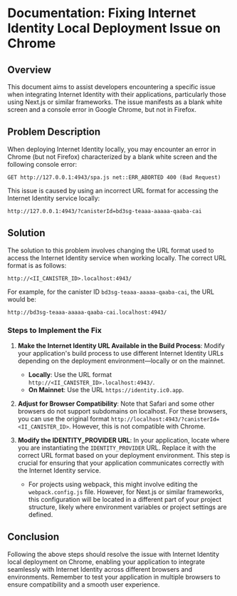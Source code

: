 # Documentation: Fixing Internet Identity Local Deployment Issue on Chrome

## Overview

This document aims to assist developers encountering a specific issue when integrating Internet Identity with their applications, particularly those using Next.js or similar frameworks. The issue manifests as a blank white screen and a console error in Google Chrome, but not in Firefox.

## Problem Description

When deploying Internet Identity locally, you may encounter an error in Chrome (but not Firefox) characterized by a blank white screen and the following console error:

```
GET http://127.0.0.1:4943/spa.js net::ERR_ABORTED 400 (Bad Request)
```

This issue is caused by using an incorrect URL format for accessing the Internet Identity service locally:
```
http://127.0.0.1:4943/?canisterId=bd3sg-teaaa-aaaaa-qaaba-cai
```

## Solution

The solution to this problem involves changing the URL format used to access the Internet Identity service when working locally. The correct URL format is as follows:
```
http://<II_CANISTER_ID>.localhost:4943/
```
For example, for the canister ID `bd3sg-teaaa-aaaaa-qaaba-cai`, the URL would be:
```
http://bd3sg-teaaa-aaaaa-qaaba-cai.localhost:4943/
```

### Steps to Implement the Fix

1. **Make the Internet Identity URL Available in the Build Process**: Modify your application's build process to use different Internet Identity URLs depending on the deployment environment—locally or on the mainnet.
    - **Locally**: Use the URL format `http://<II_CANISTER_ID>.localhost:4943/`.
    - **On Mainnet**: Use the URL `https://identity.ic0.app`.

2. **Adjust for Browser Compatibility**: Note that Safari and some other browsers do not support subdomains on localhost. For these browsers, you can use the original format `http://localhost:4943/?canisterId=<II_CANISTER_ID>`. However, this is not compatible with Chrome.

3. **Modify the IDENTITY_PROVIDER URL**: In your application, locate where you are instantiating the `IDENTITY_PROVIDER` URL. Replace it with the correct URL format based on your deployment environment. This step is crucial for ensuring that your application communicates correctly with the Internet Identity service.

    - For projects using webpack, this might involve editing the `webpack.config.js` file. However, for Next.js or similar frameworks, this configuration will be located in a different part of your project structure, likely where environment variables or project settings are defined.

## Conclusion

Following the above steps should resolve the issue with Internet Identity local deployment on Chrome, enabling your application to integrate seamlessly with Internet Identity across different browsers and environments. Remember to test your application in multiple browsers to ensure compatibility and a smooth user experience.